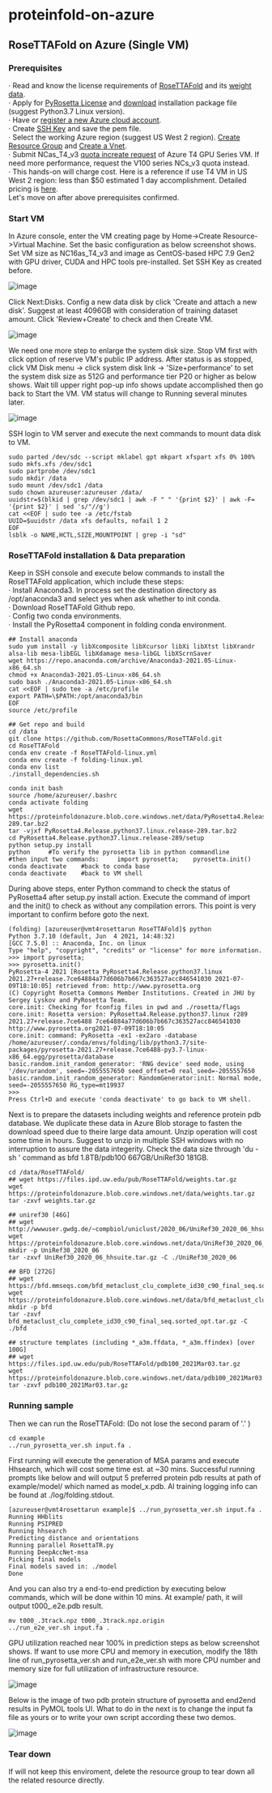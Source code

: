 # proteinfold-on-azure

## RoseTTAFold on Azure (Single VM)
### Prerequisites

· Read and know the license requirements of [RoseTTAFold](https://github.com/RosettaCommons/RoseTTAFold/blob/main/LICENSE) and its [weight data](https://files.ipd.uw.edu/pub/RoseTTAFold/Rosetta-DL_LICENSE.txt).  
· Apply for [PyRosetta License](https://els2.comotion.uw.edu/product/pyrosetta) and [download](http://www.pyrosetta.org/downloads) installation package file (suggest Python3.7 Linux version).   
· Have or [register a new Azure cloud account](https://www.microsoft.com/china/azure/index.html).  
· Create [SSH Key](https://docs.microsoft.com/en-us/azure/virtual-machines/ssh-keys-portal) and save the pem file.  
· Select the working Azure region (suggest US West 2 region). [Create Resource Group](https://docs.microsoft.com/en-us/azure/azure-resource-manager/management/manage-resource-groups-portal#:~:text=1%20Sign%20in%20to%20the%20Azure%20portal.%202,newly%20created%20resource%20group%20to%20open%20it.%20) and [Create a Vnet](https://docs.microsoft.com/en-us/azure/virtual-network/quick-create-portal).  
· Submit NCas_T4_v3 [quota increate request](https://docs.microsoft.com/en-us/azure/azure-portal/supportability/per-vm-quota-requests) of Azure T4 GPU Series VM. If need more performance, request the V100 series NCs_v3 quota instead.  
· This hands-on will charge cost. Here is a reference if use T4 VM in US West 2 region: less than $50 estimated 1 day accomplishment. Detailed pricing is [here](https://azure.microsoft.com/en-us/pricing/calculator/?service=virtual-machines).   
Let's move on after above prerequisites confirmed.
 
### Start VM
In Azure console,  enter the VM creating page by Home->Create Resource->Virtual Machine. Set the basic configuration as below screenshot shows. Set VM size as NC16as_T4_v3 and image as CentOS-based HPC 7.9 Gen2 with GPU driver, CUDA and HPC tools pre-installed. Set SSH Key as created before.

![image](https://github.com/Iwillsky/proteinfold-on-azure/blob/main/images/configvm.jpg)

Click Next:Disks. Config a new data disk by click 'Create and attach a new disk'. Suggest at least 4096GB with consideration of training dataset amount. Click 'Review+Create' to check and then Create VM.

![image](https://github.com/Iwillsky/proteinfold-on-azure/blob/main/images/configdatadisk.jpg)

We need one more step to enlarge the system disk size. Stop VM first with click option of reserve VM's public IP address. After status is as stopped, click VM Disk menu -> click system disk link -> 'Size+performance' to set the system disk size as 512G and performance tier P20 or higher as below shows. Wait till upper right pop-up info shows update accomplished then go back to Start the VM. VM status will change to Running several minutes later.

![image](https://github.com/Iwillsky/proteinfold-on-azure/blob/main/images/configosdisk.jpg)

SSH login to VM server and execute the next commands to mount data disk to VM. 

```
sudo parted /dev/sdc --script mklabel gpt mkpart xfspart xfs 0% 100%
sudo mkfs.xfs /dev/sdc1
sudo partprobe /dev/sdc1
sudo mkdir /data
sudo mount /dev/sdc1 /data
sudo chown azureuser:azureuser /data/
uuidstr=$(blkid | grep /dev/sdc1 | awk -F " " '{print $2}' | awk -F= '{print $2}' | sed 's/"//g')
cat <<EOF | sudo tee -a /etc/fstab
UUID=$uuidstr /data xfs defaults, nofail 1 2
EOF
lsblk -o NAME,HCTL,SIZE,MOUNTPOINT | grep -i "sd"
```

### RoseTTAFold installation & Data preparation 
Keep in SSH console and execute below commands to install the RoseTTAFold application, which include these steps:  
· Install Anaconda3. In process set the destination directory as /opt/anaconda3 and select yes when ask whether to init conda.  
· Download RoseTTAFold Github repo.  
· Config two conda environments.  
· Install the PyRosetta4 component in folding conda environment.  
```	 
## Install anaconda 
sudo yum install -y libXcomposite libXcursor libXi libXtst libXrandr alsa-lib mesa-libEGL libXdamage mesa-libGL libXScrnSaver
wget https://repo.anaconda.com/archive/Anaconda3-2021.05-Linux-x86_64.sh
chmod +x Anaconda3-2021.05-Linux-x86_64.sh
sudo bash ./Anaconda3-2021.05-Linux-x86_64.sh
cat <<EOF | sudo tee -a /etc/profile
export PATH=\$PATH:/opt/anaconda3/bin
EOF
source /etc/profile
 
## Get repo and build 
cd /data
git clone https://github.com/RosettaCommons/RoseTTAFold.git
cd RoseTTAFold
conda env create -f RoseTTAFold-linux.yml
conda env create -f folding-linux.yml
conda env list
./install_dependencies.sh
 
conda init bash
source /home/azureuser/.bashrc
conda activate folding
wget https://proteinfoldonazure.blob.core.windows.net/data/PyRosetta4.Release.python37.linux.release-289.tar.bz2
tar -vjxf PyRosetta4.Release.python37.linux.release-289.tar.bz2 
cd PyRosetta4.Release.python37.linux.release-289/setup
python setup.py install
python     #To verify the pyrosetta lib in python commandline
#then input two commands:     import pyrosetta;    pyrosetta.init()
conda deactivate    #back to conda base
conda deactivate    #back to VM shell
```

During above steps, enter Python command to check the status of PyRosetta4 after setup.py install action. Execute the command of import and the init() to check as without any compilation errors. This point is very important to confirm before goto the next.

```
(folding) [azureuser@vmt4rosettarun RoseTTAFold]$ python
Python 3.7.10 (default, Jun  4 2021, 14:48:32) 
[GCC 7.5.0] :: Anaconda, Inc. on linux
Type "help", "copyright", "credits" or "license" for more information.
>>> import pyrosetta;
>>> pyrosetta.init()
PyRosetta-4 2021 [Rosetta PyRosetta4.Release.python37.linux 2021.27+release.7ce64884a77d606b7b667c363527acc846541030 2021-07-09T18:10:05] retrieved from: http://www.pyrosetta.org
(C) Copyright Rosetta Commons Member Institutions. Created in JHU by Sergey Lyskov and PyRosetta Team.
core.init: Checking for fconfig files in pwd and ./rosetta/flags
core.init: Rosetta version: PyRosetta4.Release.python37.linux r289 2021.27+release.7ce6488 7ce64884a77d606b7b667c363527acc846541030 http://www.pyrosetta.org2021-07-09T18:10:05
core.init: command: PyRosetta -ex1 -ex2aro -database /home/azureuser/.conda/envs/folding/lib/python3.7/site-packages/pyrosetta-2021.27+release.7ce6488-py3.7-linux-x86_64.egg/pyrosetta/database
basic.random.init_random_generator: 'RNG device' seed mode, using '/dev/urandom', seed=-2055557650 seed_offset=0 real_seed=-2055557650
basic.random.init_random_generator: RandomGenerator:init: Normal mode, seed=-2055557650 RG_type=mt19937
>>> 
Press Ctrl+D and execute 'conda deactivate' to go back to VM shell.
```

Next is to prepare the datasets including weights and reference protein pdb database. We duplicate these data in Azure Blob storage to fasten the download speed due to theire large data amount. Unzip operation will cost some time in hours. Suggest to unzip in multiple SSH windows with no interruption to assure the data integerity. Check the data size through 'du -sh <dirname>' command as bfd 1.8TB/pdb100 667GB/UniRef30 181GB.

```
cd /data/RoseTTAFold/
## wget https://files.ipd.uw.edu/pub/RoseTTAFold/weights.tar.gz
wget https://proteinfoldonazure.blob.core.windows.net/data/weights.tar.gz
tar -zxvf weights.tar.gz
 
## uniref30 [46G]
## wget http://wwwuser.gwdg.de/~compbiol/uniclust/2020_06/UniRef30_2020_06_hhsuite.tar.gz
wget https://proteinfoldonazure.blob.core.windows.net/data/UniRef30_2020_06_hhsuite.tar.gz
mkdir -p UniRef30_2020_06
tar -zxvf UniRef30_2020_06_hhsuite.tar.gz -C ./UniRef30_2020_06
 
## BFD [272G]
## wget https://bfd.mmseqs.com/bfd_metaclust_clu_complete_id30_c90_final_seq.sorted_opt.tar.gz
wget https://proteinfoldonazure.blob.core.windows.net/data/bfd_metaclust_clu_complete_id30_c90_final_seq.sorted_opt.tar.gz
mkdir -p bfd
tar -zxvf bfd_metaclust_clu_complete_id30_c90_final_seq.sorted_opt.tar.gz -C ./bfd
 
## structure templates (including *_a3m.ffdata, *_a3m.ffindex) [over 100G]
## wget https://files.ipd.uw.edu/pub/RoseTTAFold/pdb100_2021Mar03.tar.gz
wget https://proteinfoldonazure.blob.core.windows.net/data/pdb100_2021Mar03.tar.gz
tar -zxvf pdb100_2021Mar03.tar.gz
```
	
### Running sample 
Then we can run the RoseTTAFold: (Do not lose the second param of '.' )
```
cd example
../run_pyrosetta_ver.sh input.fa .
```
First running will execute the generation of MSA params and execute Hhsearch, which will cost some time est. at ~30 mins. Successful running prompts like below and will output 5 preferred protein pdb results at path of example/model/ which named as model_x.pdb. AI training logging info can be found at ./log/folding.stdout. 
```
[azureuser@vmt4rosettarun example]$ ../run_pyrosetta_ver.sh input.fa .
Running HHblits
Running PSIPRED
Running hhsearch
Predicting distance and orientations
Running parallel RosettaTR.py
Running DeepAccNet-msa
Picking final models
Final models saved in: ./model
Done 
```
	
And you can also try a end-to-end prediction by executing below commands, which will be done within 10 mins. At example/ path, it will output t000_.e2e.pdb result.

```	
mv t000_.3track.npz t000_.3track.npz.origin
../run_e2e_ver.sh input.fa .
```

GPU utilization reached near 100% in prediction steps as below screenshot shows. If want to use more CPU and memory in execution, modify the 18th line of run_pyrosetta_ver.sh and run_e2e_ver.sh with more CPU number and memory size for full utilization of infrastructure resource.

![image](https://github.com/Iwillsky/proteinfold-on-azure/blob/main/images/gpu-util.jpg)
	
Below is the image of two pdb protein structure of pyrosetta and end2end results in PyMOL tools UI. What to do in the next is to change the input fa file as yours or to write your own script according these two demos.

![image](https://github.com/Iwillsky/proteinfold-on-azure/blob/main/images/pdb_result.jpg)

### Tear down
If will not keep this enviroment, delete the resource group to tear down all the related resource directly.
